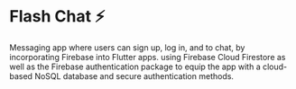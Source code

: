 # Flash Chat ⚡️

Messaging app where users can sign up, log in, and to chat, by incorporating Firebase into Flutter apps. using Firebase Cloud Firestore as well as the Firebase authentication package to equip the app with a cloud-based NoSQL database and secure authentication methods. 

